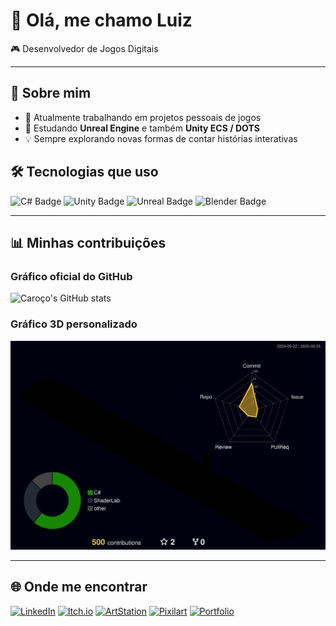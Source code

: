 # 👋 Olá, me chamo Luiz

🎮 Desenvolvedor de Jogos Digitais

---

## 🚀 Sobre mim
- 🔭 Atualmente trabalhando em projetos pessoais de jogos  
- 🌱 Estudando **Unreal Engine** e também **Unity ECS / DOTS**  
- 💡 Sempre explorando novas formas de contar histórias interativas  

## 🛠️ Tecnologias que uso
<p align="left">
  <img src="https://img.shields.io/badge/-C%23-239120?logo=csharp&logoColor=white&style=for-the-badge" alt="C# Badge" />
  <picture>
    <source srcset="https://img.shields.io/badge/-Unity-000000?logo=unity&logoColor=white&style=for-the-badge" media="(prefers-color-scheme: light)">
    <source srcset="https://img.shields.io/badge/-Unity-FFFFFF?logo=unity&logoColor=000000&style=for-the-badge" media="(prefers-color-scheme: dark)">
    <img src="https://img.shields.io/badge/-Unity-000000?logo=unity&logoColor=white&style=for-the-badge" alt="Unity Badge">
  </picture>
  <img src="https://img.shields.io/badge/-Unreal-313131?logo=unrealengine&logoColor=white&style=for-the-badge" alt="Unreal Badge" />
  <img src="https://img.shields.io/badge/-Blender-F5792A?logo=blender&logoColor=white&style=for-the-badge" alt="Blender Badge" />
</p>

<!--![GitHub](https://img.shields.io/badge/-GitHub-181717?logo=github&logoColor=white&style=for-the-badge)-->

---

## 📊 Minhas contribuições
### Gráfico oficial do GitHub
![Caroço's GitHub stats](https://github-readme-stats.vercel.app/api?username=UzCaroco&show_icons=true&theme=tokyonight)

### Gráfico 3D personalizado
<picture>
  <source srcset="https://raw.githubusercontent.com/UzCaroco/UzCaroco/main/profile-3d-contrib/profile-night-rainbow.svg" media="(prefers-color-scheme: dark)">
  <source srcset="https://raw.githubusercontent.com/UzCaroco/UzCaroco/main/profile-3d-contrib/profile-green-animate.svg" media="(prefers-color-scheme: light)">
  <img src="https://raw.githubusercontent.com/UzCaroco/UzCaroco/main/profile-3d-contrib/profile-night-rainbow.svg" alt="3D GitHub Profile">
</picture>


<!--![3D GitHub Profile](https://raw.githubusercontent.com/UzCaroco/UzCaroco/main/profile-3d-contrib/profile-night-rainbow.svg)-->

---

## 🌐 Onde me encontrar
[![LinkedIn](https://img.shields.io/badge/-LinkedIn-0A66C2?logo=linkedin&logoColor=white&style=for-the-badge)](https://www.linkedin.com/in/luiz-neto-460246340/)
[![Itch.io](https://img.shields.io/badge/-Itch.io-FA5C5C?logo=itchdotio&logoColor=white&style=for-the-badge)](https://uzcaroco.itch.io/)
[![ArtStation](https://img.shields.io/badge/-ArtStation-13AFF0?logo=artstation&logoColor=white&style=for-the-badge)](https://www.artstation.com/uzcaroco)
[![Pixilart](https://img.shields.io/badge/-Pixilart-222222?logo=pixiv&logoColor=white&style=for-the-badge)](https://www.pixilart.com/uzcaroco/gallery)
[![Portfolio](https://img.shields.io/badge/-Portfolio-222222?style=for-the-badge)](https://linkr.bio/luizneto)






<!--


<p align="center">
  <img src="http://github-profile-summary-cards.vercel.app/api/cards/profile-details?username=UzCaroco&theme=transparent" />
</p>


![3D GitHub Profile](https://raw.githubusercontent.com/UzCaroco/UzCaroco/main/profile-3d-contrib/profile-night-rainbow.svg)


<p align="center">
  <img src="http://github-profile-summary-cards.vercel.app/api/cards/stats?username=UzCaroco&theme=transparent" />
  <img src="http://github-profile-summary-cards.vercel.app/api/cards/productive-time?username=UzCaroco&theme=transparent&utcOffset=8" />
</p>

-->


<!--[![trophy](https://github-profile-trophy.vercel.app/?username=UzCaroco&theme=darkhub)](https://github.com/ryo-ma/github-profile-trophy)-->
